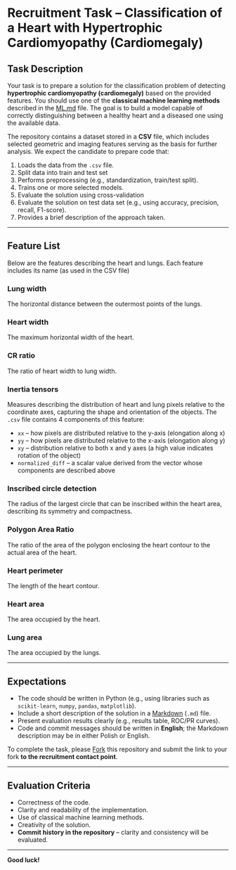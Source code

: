 # Recruitment Task – Classification of a Heart with Hypertrophic Cardiomyopathy (Cardiomegaly)

## Task Description

Your task is to prepare a solution for the classification problem of detecting **hypertrophic cardiomyopathy (cardiomegaly)** based on the provided features. You should use one of the **classical machine learning methods** described in the [ML.md](ML.md) file.
The goal is to build a model capable of correctly distinguishing between a healthy heart and a diseased one using the available data.

The repository contains a dataset stored in a **CSV** file, which includes selected geometric and imaging features serving as the basis for further analysis.
We expect the candidate to prepare code that:

1. Loads the data from the `.csv` file.
2. Split data into train and test set
3. Performs preprocessing (e.g., standardization, train/test split).
4. Trains one or more selected models.
5. Evaluate the solution using cross-validation 
6. Evaluate the solution on test data set (e.g., using accuracy, precision, recall, F1-score).
7. Provides a brief description of the approach taken.

---

## Feature List

Below are the features describing the heart and lungs. Each feature includes its name (as used in the CSV file)

### Lung width

The horizontal distance between the outermost points of the lungs.

### Heart width

The maximum horizontal width of the heart.

### CR ratio

The ratio of heart width to lung width.

### Inertia tensors

Measures describing the distribution of heart and lung pixels relative to the coordinate axes, capturing the shape and orientation of the objects.
The `.csv` file contains 4 components of this feature:

* `xx` – how pixels are distributed relative to the y-axis (elongation along x)
* `yy` – how pixels are distributed relative to the x-axis (elongation along y)
* `xy` – distribution relative to both x and y axes (a high value indicates rotation of the object)
* `normalized_diff` – a scalar value derived from the vector whose components are described above

### Inscribed circle detection

The radius of the largest circle that can be inscribed within the heart area, describing its symmetry and compactness.

### Polygon Area Ratio

The ratio of the area of the polygon enclosing the heart contour to the actual area of the heart.

### Heart perimeter

The length of the heart contour.

### Heart area

The area occupied by the heart.

### Lung area

The area occupied by the lungs.

---

## Expectations

* The code should be written in Python (e.g., using libraries such as `scikit-learn`, `numpy`, `pandas`, `matplotlib`).
* Include a short description of the solution in a [Markdown](https://www.markdownguide.org/) (`.md`) file.
* Present evaluation results clearly (e.g., results table, ROC/PR curves).
* Code and commit messages should be written in **English**; the Markdown description may be in either Polish or English.

To complete the task, please [Fork](https://docs.github.com/en/pull-requests/collaborating-with-pull-requests/working-with-forks/fork-a-repo) this repository and submit the link to your fork **to the recruitment contact point**.

---

## Evaluation Criteria

* Correctness of the code.
* Clarity and readability of the implementation.
* Use of classical machine learning methods.
* Creativity of the solution.
* **Commit history in the repository** – clarity and consistency will be evaluated.

---

**Good luck!**
